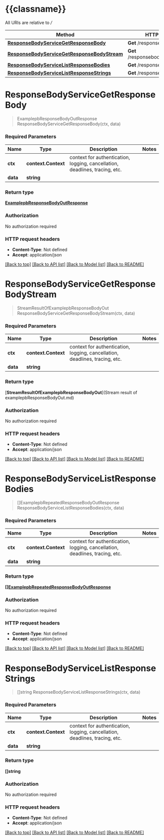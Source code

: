 # {{classname}}

All URIs are relative to */*

Method | HTTP request | Description
------------- | ------------- | -------------
[**ResponseBodyServiceGetResponseBody**](ResponseBodyServiceApi.md#ResponseBodyServiceGetResponseBody) | **Get** /responsebody/{data} | 
[**ResponseBodyServiceGetResponseBodyStream**](ResponseBodyServiceApi.md#ResponseBodyServiceGetResponseBodyStream) | **Get** /responsebody/stream/{data} | 
[**ResponseBodyServiceListResponseBodies**](ResponseBodyServiceApi.md#ResponseBodyServiceListResponseBodies) | **Get** /responsebodies/{data} | 
[**ResponseBodyServiceListResponseStrings**](ResponseBodyServiceApi.md#ResponseBodyServiceListResponseStrings) | **Get** /responsestrings/{data} | 

# **ResponseBodyServiceGetResponseBody**
> ExamplepbResponseBodyOutResponse ResponseBodyServiceGetResponseBody(ctx, data)


### Required Parameters

Name | Type | Description  | Notes
------------- | ------------- | ------------- | -------------
 **ctx** | **context.Context** | context for authentication, logging, cancellation, deadlines, tracing, etc.
  **data** | **string**|  | 

### Return type

[**ExamplepbResponseBodyOutResponse**](examplepbResponseBodyOutResponse.md)

### Authorization

No authorization required

### HTTP request headers

 - **Content-Type**: Not defined
 - **Accept**: application/json

[[Back to top]](#) [[Back to API list]](../README.md#documentation-for-api-endpoints) [[Back to Model list]](../README.md#documentation-for-models) [[Back to README]](../README.md)

# **ResponseBodyServiceGetResponseBodyStream**
> StreamResultOfExamplepbResponseBodyOut ResponseBodyServiceGetResponseBodyStream(ctx, data)


### Required Parameters

Name | Type | Description  | Notes
------------- | ------------- | ------------- | -------------
 **ctx** | **context.Context** | context for authentication, logging, cancellation, deadlines, tracing, etc.
  **data** | **string**|  | 

### Return type

[**StreamResultOfExamplepbResponseBodyOut**](Stream result of examplepbResponseBodyOut.md)

### Authorization

No authorization required

### HTTP request headers

 - **Content-Type**: Not defined
 - **Accept**: application/json

[[Back to top]](#) [[Back to API list]](../README.md#documentation-for-api-endpoints) [[Back to Model list]](../README.md#documentation-for-models) [[Back to README]](../README.md)

# **ResponseBodyServiceListResponseBodies**
> []ExamplepbRepeatedResponseBodyOutResponse ResponseBodyServiceListResponseBodies(ctx, data)


### Required Parameters

Name | Type | Description  | Notes
------------- | ------------- | ------------- | -------------
 **ctx** | **context.Context** | context for authentication, logging, cancellation, deadlines, tracing, etc.
  **data** | **string**|  | 

### Return type

[**[]ExamplepbRepeatedResponseBodyOutResponse**](examplepbRepeatedResponseBodyOutResponse.md)

### Authorization

No authorization required

### HTTP request headers

 - **Content-Type**: Not defined
 - **Accept**: application/json

[[Back to top]](#) [[Back to API list]](../README.md#documentation-for-api-endpoints) [[Back to Model list]](../README.md#documentation-for-models) [[Back to README]](../README.md)

# **ResponseBodyServiceListResponseStrings**
> []string ResponseBodyServiceListResponseStrings(ctx, data)


### Required Parameters

Name | Type | Description  | Notes
------------- | ------------- | ------------- | -------------
 **ctx** | **context.Context** | context for authentication, logging, cancellation, deadlines, tracing, etc.
  **data** | **string**|  | 

### Return type

**[]string**

### Authorization

No authorization required

### HTTP request headers

 - **Content-Type**: Not defined
 - **Accept**: application/json

[[Back to top]](#) [[Back to API list]](../README.md#documentation-for-api-endpoints) [[Back to Model list]](../README.md#documentation-for-models) [[Back to README]](../README.md)

